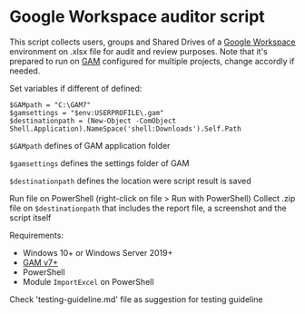 # Google Workspace auditor script

This script collects users, groups and Shared Drives of a [Google Workspace](https://workspace.google.com/) environment on .xlsx file for audit and review purposes. Note that it's prepared to run on [GAM](https://github.com/GAM-team/GAM/) configured for multiple projects, change accordly if needed.

Set variables if different of defined:
```
$GAMpath = "C:\GAM7"
$gamsettings = "$env:USERPROFILE\.gam"
$destinationpath = (New-Object -ComObject Shell.Application).NameSpace('shell:Downloads').Self.Path
```

`$GAMpath` defines of GAM application folder

`$gamsettings` defines the settings folder of GAM

`$destinationpath` defines the location were script result is saved

Run file on PowerShell (right-click on file > Run with PowerShell)
Collect .zip file on `$destinationpath` that includes the report file, a screenshot and the script itself

Requirements:
* Windows 10+ or Windows Server 2019+
* [GAM v7+](https://github.com/GAM-team/GAM/)
* PowerShell
* Module `ImportExcel` on PowerShell

Check 'testing-guideline.md' file as suggestion for testing guideline
